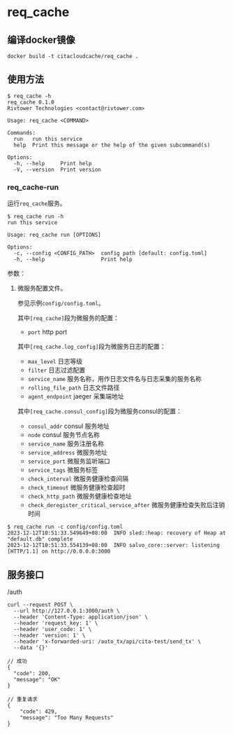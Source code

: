 # req_cache

## 编译docker镜像
```
docker build -t citacloudcache/req_cache .
```
## 使用方法

```
$ req_cache -h
req_cache 0.1.0
Rivtower Technologies <contact@rivtower.com>

Usage: req_cache <COMMAND>

Commands:
  run   run this service
  help  Print this message or the help of the given subcommand(s)

Options:
  -h, --help     Print help
  -V, --version  Print version
```

### req_cache-run

运行`req_cache`服务。

```
$ req_cache run -h
run this service

Usage: req_cache run [OPTIONS]

Options:
  -c, --config <CONFIG_PATH>  config path [default: config.toml]
  -h, --help                  Print help
```

参数：
1. 微服务配置文件。

    参见示例`config/config.toml`。

    其中`[req_cache]`段为微服务的配置：
    * `port` http port

    其中`[req_cache.log_config]`段为微服务日志的配置：
    * `max_level` 日志等级
    * `filter` 日志过滤配置
    * `service_name` 服务名称，用作日志文件名与日志采集的服务名称
    * `rolling_file_path` 日志文件路径
    * `agent_endpoint` jaeger 采集端地址

    其中`[req_cache.consul_config]`段为微服务consul的配置：
    * `consul_addr` consul 服务地址
    * `node` consul 服务节点名称
    * `service_name` 服务注册名称
    * `service_address` 微服务地址
    * `service_port` 微服务监听端口
    * `service_tags` 微服务标签
    * `check_interval` 微服务健康检查间隔
    * `check_timeout` 微服务健康检查超时
    * `check_http_path` 微服务健康检查地址
    * `check_deregister_critical_service_after` 微服务健康检查失败后注销时间

```
$ req_cache run -c config/config.toml
2023-12-12T10:51:33.549649+08:00  INFO sled::heap: recovery of Heap at "default.db" complete    
2023-12-12T10:51:33.554139+08:00  INFO salvo_core::server: listening [HTTP/1.1] on http://0.0.0.0:3000
```

## 服务接口

/auth
``` shell
curl --request POST \
  --url http://127.0.0.1:3000/auth \
  --header 'Content-Type: application/json' \
  --header 'request_key: 1' \
  --header 'user_code: 1' \
  --header 'version: 1' \
  --header 'x-forwarded-uri: /auto_tx/api/cita-test/send_tx' \
  --data '{}'

// 成功
{
  "code": 200,
  "message": "OK"
}

// 重复请求
{
	"code": 429,
	"message": "Too Many Requests"
}
```
